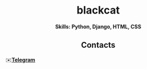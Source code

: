 <h1 align="center">blackcat</h1>
  
<p align="center"><b>Skills: Python, Django, HTML, CSS</b>

</p>
  
<h2 align="center">Contacts</h2>
  
<p align="center">
  
  ✉️<b>[Telegram](https://t.me/blackcatprog)</b>
  
</p>
